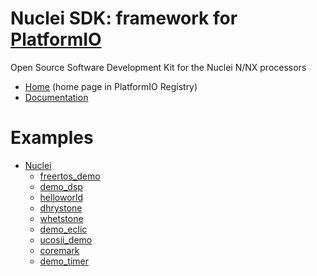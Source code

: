 
# Nuclei SDK: framework for [PlatformIO](https://platformio.org)

Open Source Software Development Kit for the Nuclei N/NX processors

* [Home](https://platformio.org/frameworks/nuclei-sdk) (home page in PlatformIO Registry)
* [Documentation](https://docs.platformio.org/page/frameworks/nuclei-sdk.html)

# Examples

- [Nuclei](https://github.com/Nuclei-Software/platform-nuclei)
  * [freertos_demo](https://github.com/Nuclei-Software/platform-nuclei/tree/master/examples/freertos_demo)
  * [demo_dsp](https://github.com/Nuclei-Software/platform-nuclei/tree/master/examples/demo_dsp)
  * [helloworld](https://github.com/Nuclei-Software/platform-nuclei/tree/master/examples/helloworld)
  * [dhrystone](https://github.com/Nuclei-Software/platform-nuclei/tree/master/examples/dhrystone)
  * [whetstone](https://github.com/Nuclei-Software/platform-nuclei/tree/master/examples/whetstone)
  * [demo_eclic](https://github.com/Nuclei-Software/platform-nuclei/tree/master/examples/demo_eclic)
  * [ucosii_demo](https://github.com/Nuclei-Software/platform-nuclei/tree/master/examples/ucosii_demo)
  * [coremark](https://github.com/Nuclei-Software/platform-nuclei/tree/master/examples/coremark)
  * [demo_timer](https://github.com/Nuclei-Software/platform-nuclei/tree/master/examples/demo_timer)

